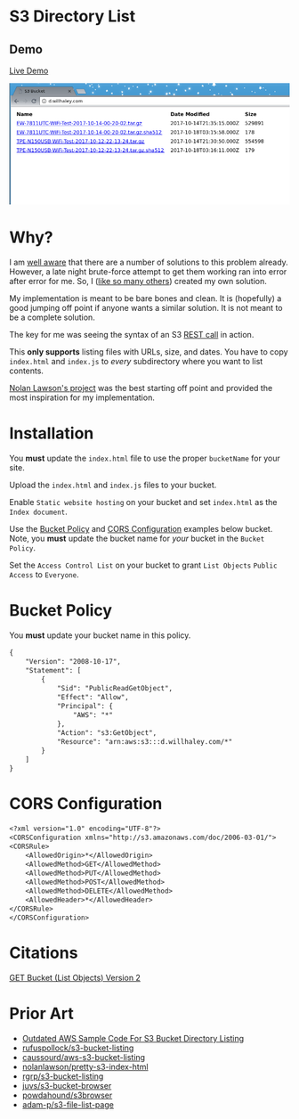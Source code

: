 # S3 Directory List

## Demo

[Live Demo](http://d.willhaley.com)

![preview.png](preview.png)

# Why?

I am [well aware](#prior-art) that there are a number of solutions to this problem already. However, a late night brute-force attempt to get them working ran into error after error for me. So, I ([like so many others](#prior-art)) created my own solution.

My implementation is meant to be bare bones and clean. It is (hopefully) a good jumping off point if anyone wants a similar solution. It is not meant to be a complete solution.

The key for me was seeing the syntax of an S3 [REST call](http://d.willhaley.com.s3.amazonaws.com/?list-type=2) in action.

This **only supports** listing files with URLs, size, and dates. You have to copy `index.html` and `index.js` to _every_ subdirectory where you want to list contents.

[Nolan Lawson's project](https://nolanlawson.com/2013/11/25/s3-bucket-listing-thats-easier-on-the-eyes/) was the best starting off point and provided the most inspiration for my implementation.

# Installation

You **must** update the `index.html` file to use the proper `bucketName` for your site.

Upload the `index.html` and `index.js` files to your bucket.

Enable `Static website hosting` on your bucket and set `index.html` as the `Index document`.

Use the [Bucket Policy](#bucket-policy) and [CORS Configuration](#cors-configuration) examples below bucket. Note, you **must** update the bucket name for _your_ bucket in the `Bucket Policy`.

Set the `Access Control List` on your bucket to grant `List Objects` `Public Access` to `Everyone`.

# Bucket Policy

You **must** update your bucket name in this policy.

```
{
    "Version": "2008-10-17",
    "Statement": [
        {
            "Sid": "PublicReadGetObject",
            "Effect": "Allow",
            "Principal": {
                "AWS": "*"
            },
            "Action": "s3:GetObject",
            "Resource": "arn:aws:s3:::d.willhaley.com/*"
        }
    ]
}
```

# CORS Configuration

```
<?xml version="1.0" encoding="UTF-8"?>
<CORSConfiguration xmlns="http://s3.amazonaws.com/doc/2006-03-01/">
<CORSRule>
    <AllowedOrigin>*</AllowedOrigin>
    <AllowedMethod>GET</AllowedMethod>
    <AllowedMethod>PUT</AllowedMethod>
    <AllowedMethod>POST</AllowedMethod>
    <AllowedMethod>DELETE</AllowedMethod>
    <AllowedHeader>*</AllowedHeader>
</CORSRule>
</CORSConfiguration>
```

# Citations

[GET Bucket (List Objects) Version 2](https://docs.aws.amazon.com/AmazonS3/latest/API/v2-RESTBucketGET.html)

# Prior Art

* [Outdated AWS Sample Code For S3 Bucket Directory Listing](https://aws.amazon.com/code/amazon-s3-bucket-listing/)
* [rufuspollock/s3-bucket-listing](https://github.com/rufuspollock/s3-bucket-listing)
* [caussourd/aws-s3-bucket-listing](https://github.com/caussourd/aws-s3-bucket-listing)
* [nolanlawson/pretty-s3-index-html](https://github.com/nolanlawson/pretty-s3-index-html)
* [rgrp/s3-bucket-listing](https://github.com/rgrp/s3-bucket-listing)
* [juvs/s3-bucket-browser](https://github.com/juvs/s3-bucket-browser)
* [powdahound/s3browser](https://github.com/powdahound/s3browser)
* [adam-p/s3-file-list-page](https://github.com/adam-p/s3-file-list-page)
